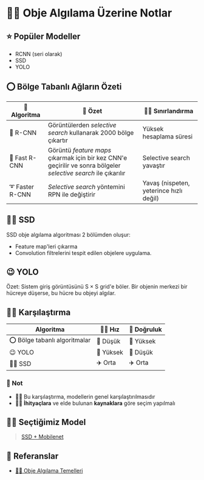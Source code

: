 # 🕵️‍♀️ Obje Algılama Üzerine Notlar
## ⭐ Popüler Modeller
- RCNN (seri olarak)
- SSD
- YOLO

## ⭕ Bölge Tabanlı Ağların Özeti

| 💠 Algoritma    | 📃 Özet                                                           | 👮‍♀️ Sınırlandırma       |
| --------------- | ------------------------------------------------------------------ | ---------------------- |
| 🔷 R-CNN        |  Görüntülerden _selective search_ kullanarak 2000 bölge çıkartır  | Yüksek hesaplama süresi |
| 💫 Fast R-CNN   |  Görüntü _feature maps_ çıkarmak için bir kez CNN'e geçirilir ve sonra bölgeler _selective search_ ile çıkarılır | Selective search yavaştır |
| ➰ Faster R-CNN |  _Selective search_ yöntemini RPN ile değiştirir                  | Yavaş (nispeten, yeterince hızlı değil)  |


## 🤸‍♀️ SSD

SSD obje algılama algoritması 2 bölümden oluşur:
- Feature map'leri çıkarma
- Convolution filtrelerini tespit edilen objelere uygulama.

## 😉 YOLO
Özet: Sistem giriş görüntüsünü S × S grid'e böler. Bir objenin merkezi bir hücreye düşerse, bu hücre bu objeyi algılar.


## 🤹‍♀️ Karşılaştırma 
| Algoritma                      | 🏃‍♀️ Hız    | 🧐 Doğruluk  |
| ------------------------------ | --------- | ------------- |
| ⭕ Bölge tabanlı algoritmalar  | 🛴 Düşük  | 🚀 Yüksek    |
| 😉 YOLO                        | 🚀 Yüksek | 🛴 Düşük |
| 🤸‍♀️ SSD                         | ✈️ Orta  | ✈️ Orta |


### 📢 Not
- 🤹‍♀️ Bu karşılaştırma, modellerin genel karşılaştırılmasıdır
- 👮‍♀️ **İhityaçlara** ve elde bulunan **kaynaklara** göre seçim yapılmalı

## 👩‍⚖️ Seçtiğimiz Model
> [SSD + Mobilenet](https://tfhub.dev/tensorflow/ssd_mobilenet_v1/1)

## 🔗 Referanslar
- [🕵️‍♀️ Obje Algılama Temelleri](https://dltr.asmaamir.com/8-objealgilama)